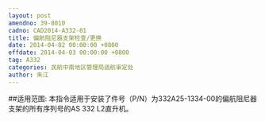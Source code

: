 ```yaml
---
layout: post
amendno: 39-8010
cadno: CAD2014-A332-01
title: 偏航阻尼器支架检查/更换
date: 2014-04-02 00:00:00 +0800
effdate: 2014-04-03 00:00:00 +0800
tag: A332
categories: 民航中南地区管理局适航审定处
author: 朱江
---
```


##适用范围:
本指令适用于安装了件号（P/N）为332A25-1334-00的偏航阻尼器支架的所有序列号的AS 332 L2直升机。

